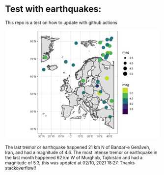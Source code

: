 <!-- README.md is generated from README.Rmd. Please edit that file -->

Test with earthquakes:
======================

This repo is a test on how to update with github actions

![](man/figures/README-unnamed-chunk-2-1.png)

The last tremor or earthquake happened 21 km N of Bandar-e Genāveh,
Iran, and had a magnitude of 4.6. The most intense tremor or earthquake
in the last month happened 62 km W of Murghob, Tajikistan and had a
magnitude of 5.3, this was updated at 02/10, 2021 18:27. Thanks
stackoverflow!!
